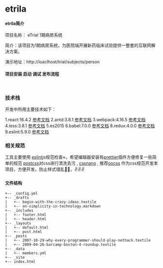 # etrila
#### etrila简介

项目名称： eTrial 1期病房系统

简介：该项目为1期病房系统，为医院端开展新药临床试验提供一整套的互联网解决方案。

演示地址：http://loaclhost/trial/subjects/person

#### 项目安装 启动 调试 发布流程

```code


```



### 技术栈
开发中所用主要技术如下：

1.react:16.4.2 [参考文档](https://reactjs.org/)
2.antd:3.8.1 [参考文档](https://ant.design)
3.webpack:4.16.5 [参考文档](https://webpack.js.org/)
4.less:3.8.1 [参考文档](http://lesscss.org/)
5.es2015
6.babel:7.0.0 [参考文档](https://babeljs.io/)
8.redux:4.0.0 [参考文档](https://redux.js.org/)
9.eslint:5.9.0 [参考文档](https://eslint.org/)

### 相关规范

工具主要使用 [eslint](https://eslint.org/)js规范检查≈，希望编辑器安装有[prettier](https://prettier.io/)插件方便修复一些简单的规范 [postcss](https://postcss.org/)对css进行清洗去污 , [cssnano](https://cssnano.co/) , 推荐[oocss](http://oocss.org/) 作为css规范开发本项目，方便开发，防止样式错乱🤪🤪，✌️✌️✌️





#### 文件结构
```
+-- _config.yml
+-- _drafts
|   +-- begin-with-the-crazy-ideas.textile
|   +-- on-simplicity-in-technology.markdown
+-- _includes
|   +-- footer.html
|   +-- header.html
+-- _layouts
|   +-- default.html
|   +-- post.html
+-- _posts
|   +-- 2007-10-29-why-every-programmer-should-play-nethack.textile
|   +-- 2009-04-26-barcamp-boston-4-roundup.textile
+-- _data
|   +-- members.yml
+-- _site
+-- index.html
```

